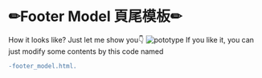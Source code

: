 ✏Footer Model 頁尾模板✏
====
How it looks like? Just let me show you👇
![pototype](https://i.imgur.com/n7ifytK.png)
If you like it, you can just modify some contents by this code named 
```diff
-footer_model.html.
